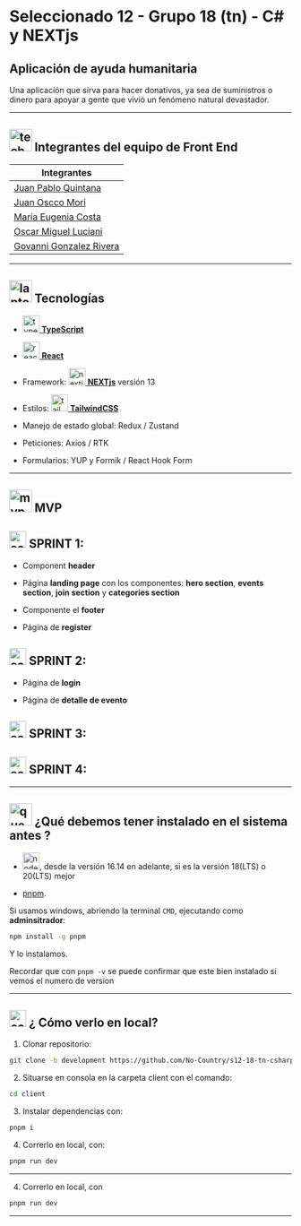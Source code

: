 # Seleccionado 12 - Grupo 18 (tn) - C# y NEXTjs

## Aplicación de ayuda humanitaria

Una aplicación que sirva para hacer donativos, ya sea de suministros o dinero para apoyar a gente que vivió un fenómeno natural devastador.

---


## <img width="40" height="40" src="https://img.icons8.com/emoji/40/technologyst.png" alt="technologyst"/> Integrantes del equipo de Front End

| Integrantes |
| --------- |
| [Juan Pablo Quintana](https://github.com/jp-quintana) |
| [Juan Oscco Mori](https://github.com/jcom-dev) |
| [María Eugenia Costa](https://github.com/eugenia1984) |
| [Oscar Miguel Luciani](https://github.com/OLuciani) |
| [Govanni Gonzalez Rivera](https://github.com/GoRiDeveloper) |

---

## <img width="40" height="40" src="https://img.icons8.com/emoji/40/laptop-emoji.png" alt="laptop emoji"/> Tecnologías


- [<img width="30" height="30" src="https://img.icons8.com/color/30/typescript.png" alt="typescript"/> **TypeScript**](https://www.typescriptlang.org/)

- [<img width="30" height="30" src="https://img.icons8.com/office/30/react.png" alt="react"/> **React**](https://react.dev/)

- Framework: [<img width="30" height="30" src="https://img.icons8.com/color/30/nextjs.png" alt="nextjs"/> **NEXTjs**](https://nextjs.org/) versión 13

- Estilos: [<img width="30" height="30" src="https://img.icons8.com/fluency/30/tailwind_css.png" alt="tailwind_css"/> **TailwindCSS**](https://tailwindcss.com/)

- Manejo de estado global: Redux / Zustand

- Peticiones: Axios / RTK

- Formularios: YUP y Formik / React Hook Form

---

## <img width="40" height="40" src="https://img.icons8.com/external-flaticons-lineal-color-flat-icons/40/external-mvp-computer-programming-flaticons-lineal-color-flat-icons.png" alt="mvp computer programming"/>  MVP

## <img width="30" height="30" src="https://img.icons8.com/external-flaticons-flat-flat-icons/30/external-scrum-agile-flaticons-flat-flat-icons-7.png" alt="scrum agile"/> SPRINT 1:

- Component **header**

- Página **landing page** con los componentes: **hero section**, **events section**, **join section** y **categories section**

- Componente el **footer**

- Página de **register**

## <img width="30" height="30" src="https://img.icons8.com/external-flaticons-flat-flat-icons/30/external-scrum-agile-flaticons-flat-flat-icons-7.png" alt="scrum agile"/> SPRINT 2:

- Página de **login**

- Página de **detalle de evento**

## <img width="30" height="30" src="https://img.icons8.com/external-flaticons-flat-flat-icons/30/external-scrum-agile-flaticons-flat-flat-icons-7.png" alt="scrum agile"/> SPRINT 3:

## <img width="30" height="30" src="https://img.icons8.com/external-flaticons-flat-flat-icons/30/external-scrum-agile-flaticons-flat-flat-icons-7.png" alt="scrum agile"/> SPRINT 4:

---

## <img width="40" height="40" src="https://img.icons8.com/cute-clipart/40/ask-question.png" alt="question"/> ¿Qué debemos tener instalado en el sistema antes ?

- [<img width="30" height="30" src="https://img.icons8.com/color/30/nodejs.png" alt="nodejs"/>](https://nodejs.org/en/), desde la versión 16.14 en adelante, si es la versión 18(LTS) o 20(LTS) mejor 

- [pnpm](https://pnpm.io/es/). 

Si usamos windows, abriendo la terminal `CMD`, ejecutando como **adminsitrador**: 

```BASH
npm install -g pnpm
``` 

Y lo instalamos. 

Recordar que con `pnpm -v` se puede confirmar que este bien instalado si vemos el numero de version


---


## <img width="30" height="30" src="https://img.icons8.com/office/30/console.png" alt="console"/> ¿ Cómo verlo en local?

1. Clonar repositorio: 

```BASH
git clone -b development https://github.com/No-Country/s12-18-tn-csharp-next.git
```

2. Situarse en consola en la carpeta client con el comando: 

```BASH
cd client
```

3. Instalar dependencias con: 

```BASH
pnpm i
```

4. Correrlo en local, con:

```BASH
pnpm run dev
```

---


4. Correrlo en local, con

```BASH
pnpm run dev
```

---
